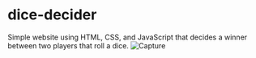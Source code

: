 # dice-decider

Simple website using HTML, CSS, and JavaScript that decides a winner between two players that roll a dice.
![Capture](https://user-images.githubusercontent.com/68661570/211189264-2af5ddee-18e1-4ff4-8e68-4d840ff13f20.PNG)

